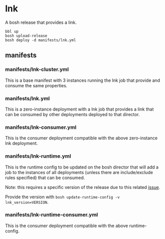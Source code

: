 # lnk

A bosh release that provides a link.

```
bbl up
bosh upload-release
bosh deploy -d manifests/lnk.yml
```

## manifests

### manifests/lnk-cluster.yml

This is a base manifest with 3 instances running the lnk job
that provide and consume the same properties.

### manifests/lnk.yml

This is a zero-instance deployment with a lnk job that provides
a link that can be consumed by other deployments deployed
to that director.

### manifests/lnk-consumer.yml

This is the consumer deployment compatible with the above
zero-instance lnk deployment.

### manifests/lnk-runtime.yml

This is the runtime config to be updated on the bosh director
that will add a job to the instances of all deployments
(unless there are include/exclude rules specified) that
can be consumed.

Note: this requires a specific version of the release
due to this related [issue](https://github.com/cloudfoundry/bosh-cli/issues/57).

Provide the version with `bosh update-runtime-config -v lnk_version=VERSION`.

### manifests/lnk-runtime-consumer.yml

This is the consumer deployment compatible with the above
runtime-config.
